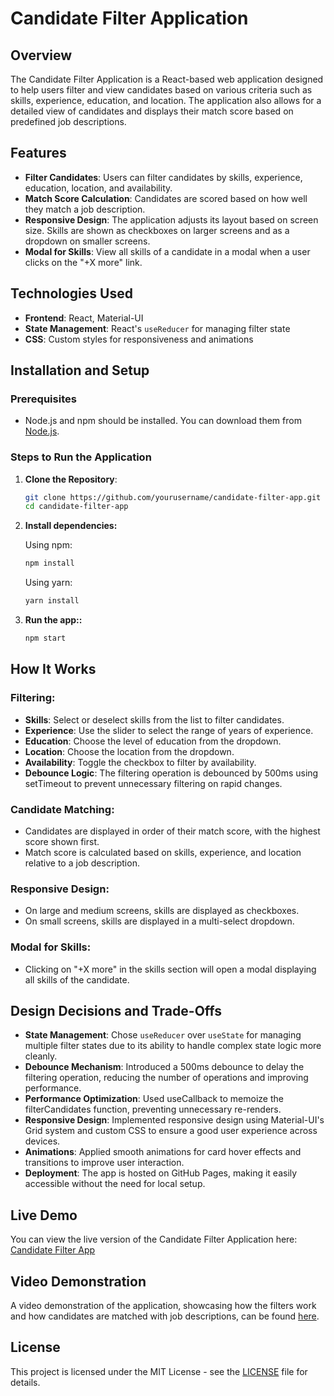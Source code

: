 # Candidate Filter Application

## Overview

The Candidate Filter Application is a React-based web application designed to help users filter and view candidates based on various criteria such as skills, experience, education, and location. The application also allows for a detailed view of candidates and displays their match score based on predefined job descriptions.

## Features

- **Filter Candidates**: Users can filter candidates by skills, experience, education, location, and availability.
- **Match Score Calculation**: Candidates are scored based on how well they match a job description.
- **Responsive Design**: The application adjusts its layout based on screen size. Skills are shown as checkboxes on larger screens and as a dropdown on smaller screens.
- **Modal for Skills**: View all skills of a candidate in a modal when a user clicks on the "+X more" link.

## Technologies Used

- **Frontend**: React, Material-UI
- **State Management**: React's `useReducer` for managing filter state
- **CSS**: Custom styles for responsiveness and animations

## Installation and Setup

### Prerequisites

- Node.js and npm should be installed. You can download them from [Node.js](https://nodejs.org/).

### Steps to Run the Application

1. **Clone the Repository**:

   ```bash
   git clone https://github.com/yourusername/candidate-filter-app.git
   cd candidate-filter-app
   ```

2. **Install dependencies:**

   Using npm:
   ```bash
   npm install
   ```

   Using yarn:
   ```bash
   yarn install
   ```
3. **Run the app::**

   ```bash
   npm start
   ```

## How It Works

### Filtering:

- **Skills**: Select or deselect skills from the list to filter candidates.
- **Experience**: Use the slider to select the range of years of experience.
- **Education**: Choose the level of education from the dropdown.
- **Location**: Choose the location from the dropdown.
- **Availability**: Toggle the checkbox to filter by availability.
- **Debounce Logic**: The filtering operation is debounced by 500ms using setTimeout to prevent unnecessary filtering on rapid changes.

### Candidate Matching:

- Candidates are displayed in order of their match score, with the highest score shown first.
- Match score is calculated based on skills, experience, and location relative to a job description.

### Responsive Design:

- On large and medium screens, skills are displayed as checkboxes.
- On small screens, skills are displayed in a multi-select dropdown.

### Modal for Skills:

- Clicking on "+X more" in the skills section will open a modal displaying all skills of the candidate.

## Design Decisions and Trade-Offs

- **State Management**: Chose `useReducer` over `useState` for managing multiple filter states due to its ability to handle complex state logic more cleanly.
- **Debounce Mechanism**: Introduced a 500ms debounce to delay the filtering operation, reducing the number of operations and improving performance.
- **Performance Optimization**: Used useCallback to memoize the filterCandidates function, preventing unnecessary re-renders.
- **Responsive Design**: Implemented responsive design using Material-UI's Grid system and custom CSS to ensure a good user experience across devices.
- **Animations**: Applied smooth animations for card hover effects and transitions to improve user interaction.
- **Deployment**: The app is hosted on GitHub Pages, making it easily accessible without the need for local setup.

## Live Demo

You can view the live version of the Candidate Filter Application here: [Candidate Filter App](https://deepprajapatineu.github.io/candidate-filter-app/)


## Video Demonstration

A video demonstration of the application, showcasing how the filters work and how candidates are matched with job descriptions, can be found [here](https://drive.google.com/file/d/1s8WiCz7XQ8RhUGiBm8F1BAVR75OMNrzx/view?usp=drive_link).

## License

This project is licensed under the MIT License - see the [LICENSE](LICENSE) file for details.


